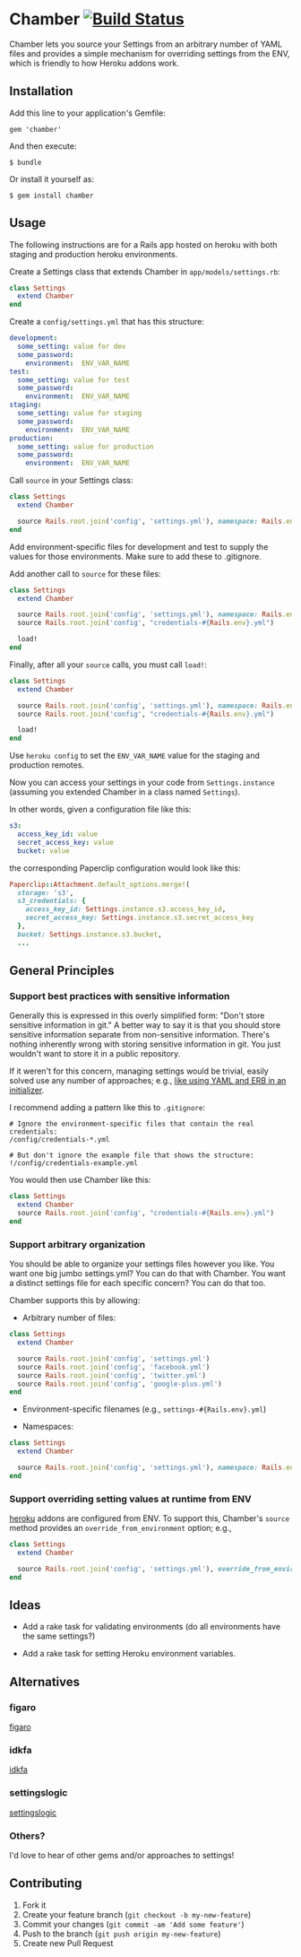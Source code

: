 # Chamber [![Build Status](https://travis-ci.org/stevenhallen/chamber.png)](https://travis-ci.org/stevenhallen/chamber)

Chamber lets you source your Settings from an arbitrary number of YAML files and
provides a simple mechanism for overriding settings from the ENV, which is
friendly to how Heroku addons work.

## Installation

Add this line to your application's Gemfile:

    gem 'chamber'

And then execute:

    $ bundle

Or install it yourself as:

    $ gem install chamber

## Usage

The following instructions are for a Rails app hosted on heroku with both
staging and production heroku environments.

Create a Settings class that extends Chamber in `app/models/settings.rb`:

```ruby
class Settings
  extend Chamber
end
```

Create a `config/settings.yml` that has this structure:

```yml
development:
  some_setting: value for dev
  some_password:
    environment:  ENV_VAR_NAME
test:
  some_setting: value for test
  some_password:
    environment:  ENV_VAR_NAME
staging:
  some_setting: value for staging
  some_password:
    environment:  ENV_VAR_NAME
production:
  some_setting: value for production
  some_password:
    environment:  ENV_VAR_NAME
```

Call `source` in your Settings class:

```ruby
class Settings
  extend Chamber

  source Rails.root.join('config', 'settings.yml'), namespace: Rails.env, override_from_environment: true
end
```

Add environment-specific files for development and test to supply the values for
those environments.  Make sure to add these to .gitignore.

Add another call to `source` for these files:

```ruby
class Settings
  extend Chamber

  source Rails.root.join('config', 'settings.yml'), namespace: Rails.env, override_from_environment: true
  source Rails.root.join('config', "credentials-#{Rails.env}.yml")

  load!
end
```

Finally, after all your `source` calls, you must call `load!`:

```ruby
class Settings
  extend Chamber

  source Rails.root.join('config', 'settings.yml'), namespace: Rails.env, override_from_environment: true
  source Rails.root.join('config', "credentials-#{Rails.env}.yml")

  load!
end
```

Use `heroku config` to set the `ENV_VAR_NAME` value for the staging and
production remotes.

Now you can access your settings in your code from `Settings.instance` (assuming
you extended Chamber in a class named `Settings`).

In other words, given a configuration file like this:

```yml
s3:
  access_key_id: value
  secret_access_key: value
  bucket: value
```

the corresponding Paperclip configuration would look like this:

```ruby
Paperclip::Attachment.default_options.merge!(
  storage: 's3',
  s3_credentials: {
    access_key_id: Settings.instance.s3.access_key_id,
    secret_access_key: Settings.instance.s3.secret_access_key
  },
  bucket: Settings.instance.s3.bucket,
  ...
```

## General Principles

### Support best practices with sensitive information

Generally this is expressed in this overly simplified form:  "Don't store
sensitive information in git."  A better way to say it is that you should store
sensitive information separate from non-sensitive information.  There's nothing
inherently wrong with storing sensitive information in git.  You just wouldn't
want to store it in a public repository.

If it weren't for this concern, managing settings would be trivial, easily
solved use any number of approaches; e.g., [like using YAML and ERB in an
initializer](http://urgetopunt.com/rails/2009/09/12/yaml-config-with-erb.html).

I recommend adding a pattern like this to `.gitignore`:

```
# Ignore the environment-specific files that contain the real credentials:
/config/credentials-*.yml

# But don't ignore the example file that shows the structure:
!/config/credentials-example.yml
```

You would then use Chamber like this:

```ruby
class Settings
  extend Chamber
  source Rails.root.join('config', "credentials-#{Rails.env}.yml")
end
```

### Support arbitrary organization

You should be able to organize your settings files however you like.  You want
one big jumbo settings.yml?  You can do that with Chamber.  You want a distinct
settings file for each specific concern?  You can do that too.

Chamber supports this by allowing:

* Arbitrary number of files:

```ruby
class Settings
  extend Chamber

  source Rails.root.join('config', 'settings.yml')
  source Rails.root.join('config', 'facebook.yml')
  source Rails.root.join('config', 'twitter.yml')
  source Rails.root.join('config', 'google-plus.yml')
end
```

* Environment-specific filenames (e.g., `settings-#{Rails.env}.yml`)

* Namespaces:

```ruby
class Settings
  extend Chamber

  source Rails.root.join('config', 'settings.yml'), namespace: Rails.env
end
```

### Support overriding setting values at runtime from ENV

[heroku](http://heroku.com) addons are configured from ENV.  To support this,
Chamber's `source` method provides an `override_from_environment` option; e.g.,

```ruby
class Settings
  extend Chamber

  source Rails.root.join('config', 'settings.yml'), override_from_environment: true
end
```

## Ideas

* Add a rake task for validating environments (do all environments have the same
  settings?)

* Add a rake task for setting Heroku environment variables.

## Alternatives

### figaro

[figaro](https://github.com/laserlemon/figaro)

### idkfa

[idkfa](https://github.com/bendyworks/idkfa)

### settingslogic

[settingslogic](https://github.com/binarylogic/settingslogic)

### Others?

I'd love to hear of other gems and/or approaches to settings!

## Contributing

1. Fork it
2. Create your feature branch (`git checkout -b my-new-feature`)
3. Commit your changes (`git commit -am 'Add some feature'`)
4. Push to the branch (`git push origin my-new-feature`)
5. Create new Pull Request
